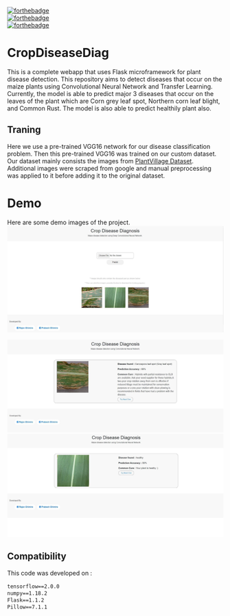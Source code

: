 [![forthebadge](https://forthebadge.com/images/badges/uses-css.svg)](https://forthebadge.com)<br>
[![forthebadge](https://forthebadge.com/images/badges/uses-html.svg)](https://forthebadge.com)<br>
[![forthebadge](https://forthebadge.com/images/badges/built-with-love.svg)](https://forthebadge.com)

# CropDiseaseDiag
This is a complete webapp that uses Flask microframework for plant disease detection.
This repository aims to detect diseases that occur on the maize plants using Convolutional Neural Network and Transfer Learning. Currently, the model is able to predict major 3 diseases that occur on the leaves of the plant which are Corn grey leaf spot, Northern corn leaf blight, and Common Rust. The model is also able to predict healthily plant also.<br>

## Traning
Here we use a pre-trained VGG16 network for our disease classification problem. Then this pre-trained VGG16 was trained on our custom dataset. Our dataset mainly consists the images from [PlantVillage Dataset](https://www.kaggle.com/emmarex/plantdisease). Additional images were scraped from google and manual preprocessing was applied to it before adding it to the original dataset.

# Demo 
Here are some demo images of the project.
<img src= "PROJECT_IMG\IMG_6134.JPG"> 


<img src= "PROJECT_IMG\IMG_6135.JPG">
<img src= "PROJECT_IMG\IMG_6136.JPG">

## Compatibility 
This code was developed on : 
```
tensorflow==2.0.0
numpy==1.18.2
Flask==1.1.2
Pillow==7.1.1
```